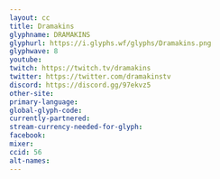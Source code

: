 ```yaml
---
layout: cc
title: Dramakins
glyphname: DRAMAKINS
glyphurl: https://i.glyphs.wf/glyphs/Dramakins.png
glyphwave: 8
youtube: 
twitch: https://twitch.tv/dramakins
twitter: https://twitter.com/dramakinstv
discord: https://discord.gg/97ekvz5
other-site: 
primary-language: 
global-glyph-code: 
currently-partnered: 
stream-currency-needed-for-glyph: 
facebook: 
mixer: 
ccid: 56
alt-names: 
---
```


